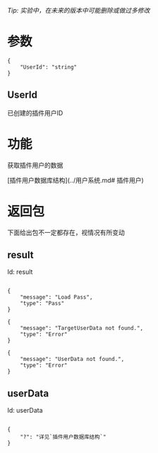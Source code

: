 _Tip: 实验中，在未来的版本中可能删除或做过多修改_
# 参数
```
{
    "UserId": "string"
}
```
## UserId
已创建的插件用户ID
# 功能
获取插件用户的数据

[插件用户数据库结构](../用户系统.md# 插件用户)
# 返回包
下面给出包不一定都存在，视情况有所变动

## result
Id: result

```

{
    "message": "Load Pass",
    "type": "Pass"
}

{
    "message": "TargetUserData not found.",
    "type": "Error"
}

{
    "message": "UserData not found.",
    "type": "Error"
}

```
## userData
Id: userData

```

{
    "?": "详见`插件用户数据库结构`"
}

```
